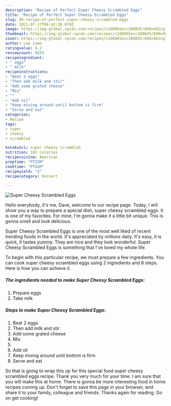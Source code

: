```yaml
---
description: "Recipe of Perfect Super Cheesy Scrambled Eggs"
title: "Recipe of Perfect Super Cheesy Scrambled Eggs"
slug: 96-recipe-of-perfect-super-cheesy-scrambled-eggs
date: 2021-07-17T06:42:26.070Z
image: https://img-global.cpcdn.com/recipes/c2d8965ecc3808d5/680x482cq70/super-cheesy-scrambled-eggs-recipe-main-photo.jpg
thumbnail: https://img-global.cpcdn.com/recipes/c2d8965ecc3808d5/680x482cq70/super-cheesy-scrambled-eggs-recipe-main-photo.jpg
cover: https://img-global.cpcdn.com/recipes/c2d8965ecc3808d5/680x482cq70/super-cheesy-scrambled-eggs-recipe-main-photo.jpg
author: Lee Lowe
ratingvalue: 4.2
reviewcount: 8659
recipeingredient:
- " eggs"
- " milk"
recipeinstructions:
- "Beat 2 eggs"
- "Then add milk and stir"
- "Add some grated cheese"
- "Mix"
- ""
- "Add oil"
- "Keep mixing around until bottom is firm"
- "Serve and eat"
categories:
- Recipe
tags:
- super
- cheesy
- scrambled

katakunci: super cheesy scrambled 
nutrition: 182 calories
recipecuisine: American
preptime: "PT25M"
cooktime: "PT42M"
recipeyield: "2"
recipecategory: Dessert

---
```



![Super Cheesy Scrambled Eggs](https://img-global.cpcdn.com/recipes/c2d8965ecc3808d5/680x482cq70/super-cheesy-scrambled-eggs-recipe-main-photo.jpg)

Hello everybody, it's me, Dave, welcome to our recipe page. Today, I will show you a way to prepare a special dish, super cheesy scrambled eggs. It is one of my favorites. For mine, I'm gonna make it a little bit unique. This is gonna smell and look delicious.



Super Cheesy Scrambled Eggs is one of the most well liked of recent trending foods in the world. It's appreciated by millions daily. It's easy, it is quick, it tastes yummy. They are nice and they look wonderful. Super Cheesy Scrambled Eggs is something that I've loved my whole life.


To begin with this particular recipe, we must prepare a few ingredients. You can cook super cheesy scrambled eggs using 2 ingredients and 8 steps. Here is how you can achieve it.

<!--inarticleads1-->

##### The ingredients needed to make Super Cheesy Scrambled Eggs:

1. Prepare  eggs
1. Take  milk




<!--inarticleads2-->

##### Steps to make Super Cheesy Scrambled Eggs:

1. Beat 2 eggs
1. Then add milk and stir
1. Add some grated cheese
1. Mix
1. 
1. Add oil
1. Keep mixing around until bottom is firm
1. Serve and eat




So that is going to wrap this up for this special food super cheesy scrambled eggs recipe. Thank you very much for your time. I am sure that you will make this at home. There is gonna be more interesting food in home recipes coming up. Don't forget to save this page in your browser, and share it to your family, colleague and friends. Thanks again for reading. Go on get cooking!
